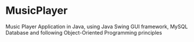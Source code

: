 # MusicPlayer
Music Player Application in Java, using Java Swing GUI framework, MySQL Database and following Object-Oriented Programming principles
